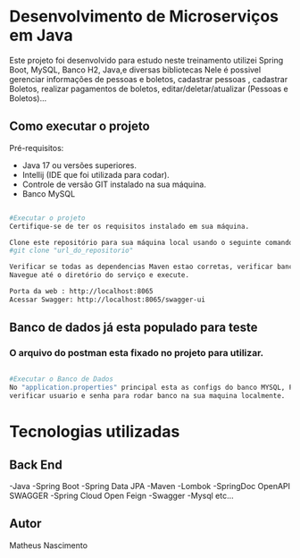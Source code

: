 # Desenvolvimento de Microserviços em Java

Este projeto foi desenvolvido para estudo neste treinamento utilizei Spring Boot,
MySQL, Banco H2, Java,e diversas bibliotecas
Nele é possivel gerenciar informações de pessoas e boletos, cadastrar pessoas , cadastrar Boletos,
realizar pagamentos de boletos, editar/deletar/atualizar (Pessoas e Boletos)...

## Como executar o projeto

Pré-requisitos:

* Java 17 ou versões superiores.
* Intellij (IDE que foi utilizada para codar).
* Controle de versão GIT instalado na sua máquina.
* Banco MySQL

```bash

#Executar o projeto
Certifique-se de ter os requisitos instalado em sua máquina.

Clone este repositório para sua máquina local usando o seguinte comando:
#git clone "url_do_repositorio"

Verificar se todas as dependencias Maven estao corretas, verificar banco de dados.
Navegue até o diretório do serviço e execute.

Porta da web : http://localhost:8065
Acessar Swagger: http://localhost:8065/swagger-ui


```

## Banco de dados já esta populado para teste

### O arquivo do postman esta fixado no projeto para utilizar.

```bash

#Executar o Banco de Dados
No "application.properties" principal esta as configs do banco MYSQL, Porta: localhost:3306.
verificar usuario e senha para rodar banco na sua maquina localmente.


```
# Tecnologias utilizadas

## Back End

-Java
-Spring Boot
-Spring Data JPA
-Maven
-Lombok
-SpringDoc OpenAPI SWAGGER
-Spring Cloud Open Feign
-Swagger
-Mysql etc...


## Autor
Matheus Nascimento
